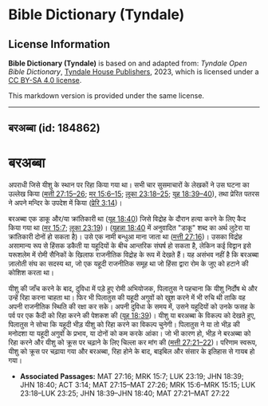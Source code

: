 # Bible Dictionary (Tyndale)

## License Information

**Bible Dictionary (Tyndale)** is based on and adapted from: _Tyndale Open Bible Dictionary_, [Tyndale House Publishers](https://tyndaleopenresources.com/), 2023, which is licensed under a [CC BY-SA 4.0 license](https://creativecommons.org/licenses/by-sa/4.0/legalcode.en).

This markdown version is provided under the same license.



--------------------------------

## बरअब्बा (id: 184862)

बरअब्बा
=======

अपराधी जिसे यीशु के स्थान पर रिहा किया गया था। सभी चार सुसमाचारों के लेखकों ने उस घटना का उल्लेख किया ([मत्ती 27:15–26](https://ref.ly/Matt27:15-Matt27:26); [मर 15:6–15](https://ref.ly/Mark15:6-Mark15:15); [लूका 23:18–25](https://ref.ly/Luke23:18-Luke23:25); [यूह 18:39–40](https://ref.ly/John18:39-John18:40)), तथा प्रेरित पतरस ने अपने मन्दिर के उपदेश में किया ([प्रेरि 3:14](https://ref.ly/Acts3:14))।

बरअब्बा एक डाकू और/या क्रांतिकारी था ([यूह 18:40](https://ref.ly/John18:40)) जिसे विद्रोह के दौरान हत्या करने के लिए कैद किया गया था ([मर 15:7](https://ref.ly/Mark15:7); [लूका 23:19](https://ref.ly/Luke23:19))। ([यूहन्ना 18:40](https://ref.ly/John18:40) में अनुवादित "डाकू" शब्द का अर्थ लुटेरा या क्रांतिकारी दोनों हो सकता है)। उसे एक नामी बन्धुआ माना जाता था ([मत्ती 27:16](https://ref.ly/Matt27:16))। उसका विद्रोह असामान्य रूप से हिंसक डकैती या यहूदियों के बीच आन्तरिक संघर्ष हो सकता है, लेकिन कई विद्वान इसे यरूशलेम में रोमी सैनिकों के खिलाफ राजनीतिक विद्रोह के रूप में देखते हैं। यह असंभव नहीं है कि बरअब्बा ज़ालोती संघ का सदस्य था, जो एक यहूदी राजनीतिक समूह था जो हिंसा द्वारा रोम के जुए को हटाने की कोशिश करता था।

यीशु की जाँच करने के बाद, दुविधा में पड़े हुए रोमी अभियोजक, पिलातुस ने पहचाना कि यीशु निर्दोष थे और उन्हें रिहा करना चाहता था। फिर भी पिलातुस की यहूदी अगुवों को खुश करने में भी रुचि थी ताकि वह अपनी राजनीतिक स्थिति की रक्षा कर सके। अपनी दुविधा के समय में, उसने यहूदियों को उनके फसह के पर्व पर एक कैदी को रिहा करने की पेशकश की ([यूह 18:39](https://ref.ly/John18:39))। यीशु या बरअब्बा के विकल्प को देखते हुए, पिलातुस ने सोचा कि यहूदी भीड़ यीशु को रिहा करने का विकल्प चुनेगी। पिलातुस ने या तो भीड़ की मनोदशा या यहूदी अगुवों के प्रभाव, या दोनों को कम करके आंका। जो भी कारण हो, भीड़ ने बरअब्बा को रिहा करने और यीशु को क्रूस पर चढ़ाने के लिए चिल्ला कर मांग की ([मत्ती 27:21–22](https://ref.ly/Matt27:21-Matt27:22))। परिणाम स्वरूप, यीशु को क्रूस पर चढ़ाया गया और बरअब्बा, रिहा होने के बाद, बाइबिल और संसार के इतिहास से गायब हो गया।

* **Associated Passages:** MAT 27:16; MRK 15:7; LUK 23:19; JHN 18:39; JHN 18:40; ACT 3:14; MAT 27:15–MAT 27:26; MRK 15:6–MRK 15:15; LUK 23:18–LUK 23:25; JHN 18:39–JHN 18:40; MAT 27:21–MAT 27:22

